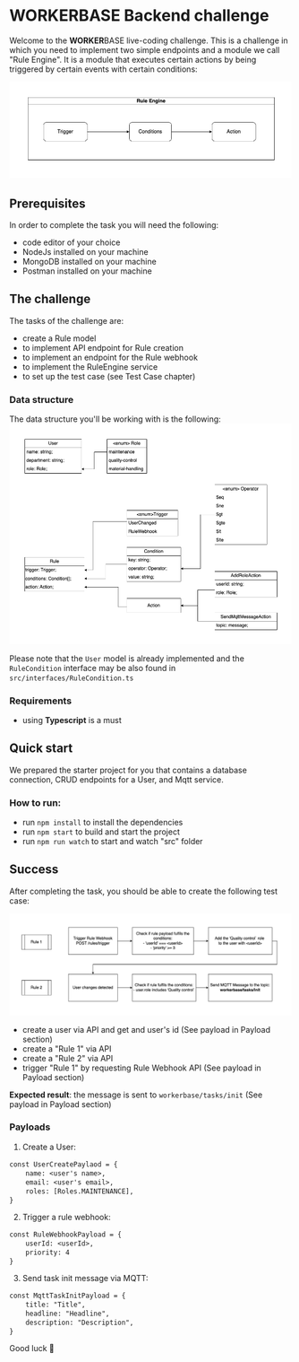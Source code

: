 # WORKERBASE Backend challenge

Welcome to the **WORKER**BASE live-coding challenge. This is a challenge in which you need to implement two simple endpoints and a module we call "Rule Engine". It is a module that executes certain actions by being triggered by certain events with certain conditions:

![RuleEngine](./docs/RuleEngine.png "RuleEngine")

## Prerequisites

In order to complete the task you will need the following:

- code editor of your choice
- NodeJs installed on your machine
- MongoDB installed on your machine
- Postman installed on your machine

## The challenge

The tasks of the challenge are:

- create a Rule model
- to implement API endpoint for Rule creation
- to implement an endpoint for the Rule webhook
- to implement the RuleEngine service
- to set up the test case (see Test Case chapter)

### Data structure

The data structure you'll be working with is the following:
![DataStructure](./docs/DataStructure.png "DataStructure")

Please note that the `User` model is already implemented and the `RuleCondition` interface may be also found in `src/interfaces/RuleCondition.ts`

### Requirements

- using **Typescript** is a must

## Quick start

We prepared the starter project for you that contains a database connection, CRUD endpoints for a User, and Mqtt service.

### How to run:

- run `npm install` to install the dependencies
- run `npm start` to build and start the project
- run `npm run watch` to start and watch "src" folder

## Success

After completing the task, you should be able to create the following test case:

![TestCase](./docs/TestCase.png "TestCase")

- create a user via API and get and user's id (See payload in Payload section)
- create a "Rule 1" via API
- create a "Rule 2" via API
- trigger "Rule 1" by requesting Rule Webhook API (See payload in Payload section)

**Expected result**: the message is sent to `workerbase/tasks/init` (See payload in Payload section)

### Payloads

1. Create a User:

```
const UserCreatePaylaod = {
	name: <user's name>,
	email: <user's email>,
	roles: [Roles.MAINTENANCE],
}
```

2. Trigger a rule webhook:

```
const RuleWebhookPayload = {
	userId: <userId>,
	priority: 4
}
```

3. Send task init message via MQTT:

```
const MqttTaskInitPayload = {
	title: "Title",
	headline: "Headline",
	description: "Description",
}
```

Good luck 🤞
